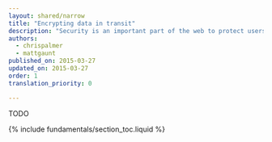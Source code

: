 ```yaml
---
layout: shared/narrow
title: "Encrypting data in transit"
description: "Security is an important part of the web to protect users and moving forward TLS support will be required to use new and exciting APIs in the future."
authors:
  - chrispalmer
  - mattgaunt
published_on: 2015-03-27
updated_on: 2015-03-27
order: 1
translation_priority: 0

---
```

<p class="intro">
TODO
</p>

{% include fundamentals/section_toc.liquid %}
